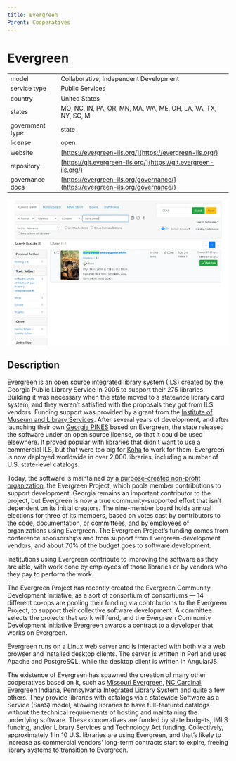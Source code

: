 ```yaml
---
title: Evergreen
Parent: Cooperatives
---
```


# Evergreen

|                   |                                          |
|:------------------|:-----------------------------------------|
| model             | Collaborative, Independent Development
| service type      | Public Services
| country           | United States
| states            | MO, NC, IN, PA, OR, MN, MA, WA, ME, OH, LA, VA, TX, NY, SC, MI
| government type   | state
| license           | open
| website           | [https://evergreen-ils.org/](https://evergreen-ils.org/)
| repository        | [https://git.evergreen-ils.org/](https://git.evergreen-ils.org/)
| governance docs   | [https://evergreen-ils.org/governance/](https://evergreen-ils.org/governance/)

![Evergreen screenshot](images/evergreen.png)

## Description

Evergreen is an open source integrated library system (ILS) created by the Georgia Public Library Service in 2005 to support their 275 libraries. Building it was necessary when the state moved to a statewide library card system, and they weren’t satisfied with the proposals they got from ILS vendors. Funding support was provided by a grant from the [Institute of Museum and Library Services](https://www.imls.gov/). After several years of development, and after launching their own [Georgia PINES](https://gapines.org/) based on Evergreen, the state released the software under an open source license, so that it could be used elsewhere. It proved popular with libraries that didn’t want to use a commercial ILS, but that were too big for [Koha](https://koha.org/) to work for them. Evergreen is now deployed worldwide in over 2,000 libraries, including a number of U.S. state-level catalogs.

Today, the software is maintained by [a purpose-created non-profit organization](https://evergreen-ils.org/governance/), the Evergreen Project, which pools member contributions to support development. Georgia remains an important contributor to the project, but Evergreen is now a true community-supported effort that isn’t dependent on its initial creators. The nine-member board holds annual elections for three of its members, based on votes cast by contributors to the code, documentation, or committees, and by employees of organizations using Evergreen. The Evergreen Project’s funding comes from conference sponsorships and from support from Evergreen-development vendors, and about 70% of the budget goes to software development.

Institutions using Evergreen contribute to improving the software as they are able, with work done by employees of those libraries or by vendors who they pay to perform the work.

The Evergreen Project has recently created the Evergreen Community Development Initiative, as a sort of consortium of consortiums — 14 different co-ops are pooling their funding via contributions to the Evergreen Project, to support their collective software development. A committee selects the projects that work will fund, and the Evergreen Community Development Initiative Evergreen awards a contract to a developer that works on Evergreen.

Evergreen runs on a Linux web server and is interacted with both via a web browser and installed desktop clients. The server is written in Perl and uses Apache and PostgreSQL, while the desktop client is written in AngularJS.

The existence of Evergreen has spawned the creation of many other cooperatives based on it, such as [Missouri Evergreen](http://moevergreenlibraries.org/), [NC Cardinal](https://statelibrary.ncdcr.gov/ld/nc-cardinal), [Evergreen Indiana](https://www.in.gov/library/evergreen.htm), [Pennsylvania Integrated Library System](https://sparkpa.org/) and quite a few others. They provide libraries with catalogs via a statewide Software as a Service (SaaS) model, allowing libraries to have full-featured catalogs without the technical requirements of hosting and maintaining the underlying software. These cooperatives are funded by state budgets, IMLS funding, and/or Library Services and Technology Act funding. Collectively, approximately 1 in 10 U.S. libraries are using Evergreen, and that’s likely to increase as commercial vendors’ long-term contracts start to expire, freeing library systems to transition to Evergreen.
